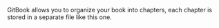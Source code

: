 

GitBook allows you to organize your book into chapters, each chapter is stored in a separate file like this one.
